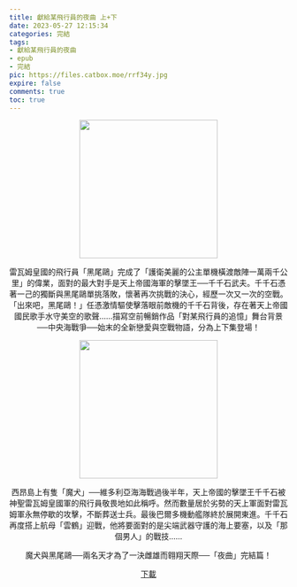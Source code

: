 ```yaml
---
title: 獻給某飛行員的夜曲 上+下
date: 2023-05-27 12:15:34
categories: 完結
tags:
- 獻給某飛行員的夜曲
- epub
- 完結
pic: https://files.catbox.moe/rrf34y.jpg
expire: false
comments: true
toc: true
---
```


<div style="text-align:center" class="kratos-post-content">

<img width="250px" src="https://files.catbox.moe/rrf34y.jpg">

<p>
雷瓦姆皇國的飛行員「黑尾鷗」完成了「護衛美麗的公主單機橫渡敵陣一萬兩千公里」的偉業，面對的最大對手是天上帝國海軍的擊墜王──千千石武夫。千千石憑著一己的獨斷與黑尾鷗單挑落敗，懷著再次挑戰的決心，經歷一次又一次的空戰。「出來吧，黑尾鷗！」任憑激情驅使擊落眼前敵機的千千石背後，存在著天上帝國國民歌手水守美空的歌聲……描寫空前暢銷作品「對某飛行員的追憶」舞台背景──中央海戰爭──始末的全新戀愛與空戰物語，分為上下集登場！
</p>

<img width="250px" src="https://files.catbox.moe/o00rl2.jpg">

<p>
西昂島上有隻「魔犬」──維多利亞海海戰過後半年，天上帝國的擊墜王千千石被神聖雷瓦姆皇國軍的飛行員敬畏地如此稱呼。然而數量居於劣勢的天上軍面對雷瓦姆軍永無停歇的攻擊，不斷葬送士兵。最後巴爾多機動艦隊終於展開東進。千千石再度搭上航母「雲鶴」迎戰，他將要面對的是尖端武器守護的海上要塞，以及「那個男人」的戰技……

魔犬與黑尾鷗──兩名天才為了一決雌雄而翱翔天際──「夜曲」完結篇！
</p>

<p>
<a href="https://epubdatabase.azurewebsites.net/EBOOKS/EPUB/完結/某飛行員系列/獻給某飛行員的夜曲/獻給某飛行員的夜曲%28上%2B下%29.epub?download=1">下載</a>
</p>

</div>